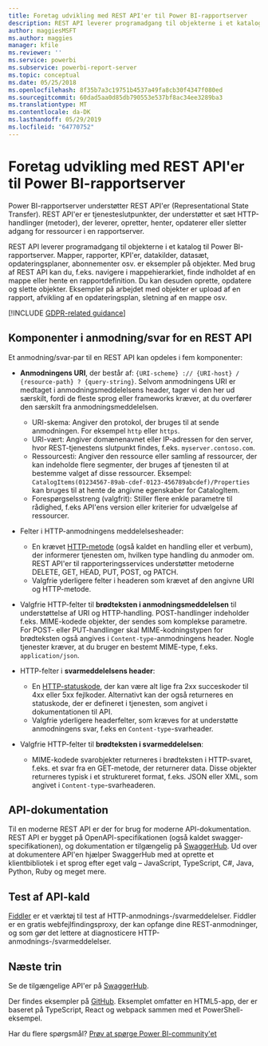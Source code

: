 ```yaml
---
title: Foretag udvikling med REST API'er til Power BI-rapportserver
description: REST API leverer programadgang til objekterne i et katalog til Power BI-rapportserver.
author: maggiesMSFT
ms.author: maggies
manager: kfile
ms.reviewer: ''
ms.service: powerbi
ms.subservice: powerbi-report-server
ms.topic: conceptual
ms.date: 05/25/2018
ms.openlocfilehash: 8f35b7a3c19751b4537a49fa8cb30f4347f080ed
ms.sourcegitcommit: 60dad5aa0d85db790553e537bf8ac34ee3289ba3
ms.translationtype: MT
ms.contentlocale: da-DK
ms.lasthandoff: 05/29/2019
ms.locfileid: "64770752"
---
```

# <a name="develop-with-the-rest-apis-for-power-bi-report-server"></a>Foretag udvikling med REST API'er til Power BI-rapportserver

Power BI-rapportserver understøtter REST API'er (Representational State Transfer). REST API'er er tjenesteslutpunkter, der understøtter et sæt HTTP-handlinger (metoder), der leverer, opretter, henter, opdaterer eller sletter adgang for ressourcer i en rapportserver.

REST API leverer programadgang til objekterne i et katalog til Power BI-rapportserver. Mapper, rapporter, KPI'er, datakilder, datasæt, opdateringsplaner, abonnementer osv. er eksempler på objekter. Med brug af REST API kan du, f.eks. navigere i mappehierarkiet, finde indholdet af en mappe eller hente en rapportdefinition. Du kan desuden oprette, opdatere og slette objekter. Eksempler på arbejdet med objekter er upload af en rapport, afvikling af en opdateringsplan, sletning af en mappe osv.

[!INCLUDE [GDPR-related guidance](../includes/gdpr-hybrid-note.md)]

## <a name="components-of-a-rest-api-requestresponse"></a>Komponenter i anmodning/svar for en REST API

Et anmodning/svar-par til en REST API kan opdeles i fem komponenter:

* **Anmodningens URI**, der består af: `{URI-scheme} :// {URI-host} / {resource-path} ? {query-string}`. Selvom anmodningens URI er medtaget i anmodningsmeddelelsens header, tager vi den her ud særskilt, fordi de fleste sprog eller frameworks kræver, at du overfører den særskilt fra anmodningsmeddelelsen.
  
  * URI-skema: Angiver den protokol, der bruges til at sende anmodningen. For eksempel `http` eller `https`.
  * URI-vært: Angiver domænenavnet eller IP-adressen for den server, hvor REST-tjenestens slutpunkt findes, f.eks. `myserver.contoso.com`.
  * Ressourcesti: Angiver den ressource eller samling af ressourcer, der kan indeholde flere segmenter, der bruges af tjenesten til at bestemme valget af disse ressourcer. Eksempel: `CatalogItems(01234567-89ab-cdef-0123-456789abcdef)/Properties` kan bruges til at hente de angivne egenskaber for CatalogItem.
  * Forespørgselsstreng (valgfrit): Stiller flere enkle parametre til rådighed, f.eks API'ens version eller kriterier for udvælgelse af ressourcer.
* Felter i HTTP-anmodningens meddelelsesheader:
  
  * En krævet [HTTP-metode](https://www.w3.org/Protocols/rfc2616/rfc2616-sec9.html) (også kaldet en handling eller et verbum), der informerer tjenesten om, hvilken type handling du anmoder om. REST API'er til rapporteringsservices understøtter metoderne DELETE, GET, HEAD, PUT, POST, og PATCH.
  * Valgfrie yderligere felter i headeren som krævet af den angivne URI og HTTP-metode.
* Valgfrie HTTP-felter til **brødteksten i anmodningsmeddelelsen** til understøttelse af URI og HTTP-handling. POST-handlinger indeholder f.eks. MIME-kodede objekter, der sendes som komplekse parametre. For POST- eller PUT-handlinger skal MIME-kodningstypen for brødteksten også angives i `Content-type`-anmodningens header. Nogle tjenester kræver, at du bruger en bestemt MIME-type, f.eks. `application/json`.
* HTTP-felter i **svarmeddelelsens header**:
  
  * En [HTTP-statuskode](http://www.w3.org/Protocols/HTTP/HTRESP.html), der kan være alt lige fra 2xx succeskoder til 4xx eller 5xx fejlkoder. Alternativt kan der også returneres en statuskode, der er defineret i tjenesten, som angivet i dokumentationen til API.
  * Valgfrie yderligere headerfelter, som kræves for at understøtte anmodningens svar, f.eks en `Content-type`-svarheader.
* Valgfrie HTTP-felter til **brødteksten i svarmeddelelsen**:
  
  * MIME-kodede svarobjekter returneres i brødteksten i HTTP-svaret, f.eks. et svar fra en GET-metode, der returnerer data. Disse objekter returneres typisk i et struktureret format, f.eks. JSON eller XML, som angivet i `Content-type`-svarheaderen.

## <a name="api-documentation"></a>API-dokumentation

Til en moderne REST API er der for brug for moderne API-dokumentation. REST API er bygget på OpenAPI-specifikationen (også kaldet swagger-specifikationen), og dokumentation er tilgængelig på [SwaggerHub](https://app.swaggerhub.com/apis/microsoft-rs/PBIRS/2.0). Ud over at dokumentere API'en hjælper SwaggerHub med at oprette et klientbibliotek i et sprog efter eget valg – JavaScript, TypeScript, C#, Java, Python, Ruby og meget mere.

## <a name="testing-api-calls"></a>Test af API-kald

[Fiddler](http://www.telerik.com/fiddler) er et værktøj til test af HTTP-anmodnings-/svarmeddelelser. Fiddler er en gratis webfejlfindingsproxy, der kan opfange dine REST-anmodninger, og som gør det lettere at diagnosticere HTTP-anmodnings-/svarmeddelelser.

## <a name="next-steps"></a>Næste trin

Se de tilgængelige API'er på [SwaggerHub](https://app.swaggerhub.com/apis/microsoft-rs/PBIRS/2.0).

Der findes eksempler på [GitHub](https://github.com/Microsoft/Reporting-Services). Eksemplet omfatter en HTML5-app, der er baseret på TypeScript, React og webpack sammen med et PowerShell-eksempel.

Har du flere spørgsmål? [Prøv at spørge Power BI-community'et](https://community.powerbi.com/)